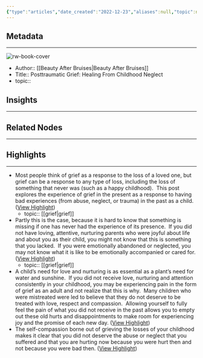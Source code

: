 ```yaml
---
{"type":"articles","date_created":"2022-12-23","aliases":null,"topic":null,"url":"https://www.beautyafterbruises.org/blog/grief","layout":null,"banner":null,"dg-publish":true,"tags":null,"permalink":"/300-biblio/200-articles/posttraumatic-grief-healing-from-childhood-neglect/","dgPassFrontmatter":true,"created":"2023-10-20T12:44:18.000-05:00","updated":"2023-10-20T12:44:18.000-05:00"}
---
```


## Metadata
---
![rw-book-cover](http://static1.squarespace.com/static/56c028b1d51cd4587e623474/t/59efcdcbd0e628f8ae6ea2a9/1508888035571/GriefFromTrauma.png?format=1500w)
- Author:: [[Beauty After Bruises\|Beauty After Bruises]]
- Title:: Posttraumatic Grief: Healing From Childhood Neglect
- topic::  



## Insights
---
## Related Nodes
---

## Highlights 
---
- Most people think of grief as a response to the loss of a loved one, but grief can be a response to any type of loss, including the loss of something that never was (such as a happy childhood).  This post explores the experience of grief in the present as a response to having bad experiences (from abuse, neglect, or trauma) in the past as a child. ([View Highlight](https://read.readwise.io/read/01gmygnhvjetdh1qa9td46mp6a))
    - topic:: [[grief\|grief]] 
- Partly this is the case, because it is hard to know that something is missing if one has never had the experience of its presence.  If you did not have loving, attentive, nurturing parents who were joyful about life and about you as their child, you might not know that this is something that you lacked.  If you were emotionally abandoned or neglected, you may not know what it is like to be emotionally accompanied or cared for. ([View Highlight](https://read.readwise.io/read/01gmygpdh176xh39bb92vgrgyj))
    - topic:: [[grief\|grief]] 
- A child’s need for love and nurturing is as essential as a plant’s need for water and sunshine.  If you did not receive love, nurturing and attention consistently in your childhood, you may be experiencing pain in the form of grief as an adult and not realize that this is why.  Many children who were mistreated were led to believe that they do not deserve to be treated with love, respect and compassion.  Allowing yourself to fully feel the pain of what you did not receive in the past allows you to empty out these old hurts and disappointments to make room for experiencing joy and the promise of each new day. ([View Highlight](https://read.readwise.io/read/01gmygx47zzfppxhwsrzre0z11))
- The self-compassion borne out of grieving the losses of your childhood makes it clear that you did not deserve the abuse or neglect that you suffered and that you are hurting now because you were hurt then and not because you were bad then. ([View Highlight](https://read.readwise.io/read/01gmygxwqwgd4mkq5zsm6h1z0j))
